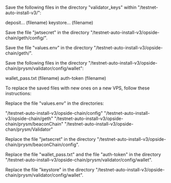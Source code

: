 Save the following files in the directory "validator_keys" within "/testnet-auto-install-v3/":

deposit... (filename)
keystore... (filename)

Save the file "jwtsecret" in the directory "/testnet-auto-install-v3/opside-chain/geth/config/".

Save the file "values.env" in the directory "/testnet-auto-install-v3/opside-chain/geth/".

Save the following files in the directory "/testnet-auto-install-v3/opside-chain/prysm/validator/config/wallet":

wallet_pass.txt (filename)
auth-token (filename)

To replace the saved files with new ones on a new VPS, follow these instructions:

Replace the file "values.env" in the directories:

"/testnet-auto-install-v3/opside-chain/config"
"/testnet-auto-install-v3/opside-chain/geth"
"/testnet-auto-install-v3/opside-chain/prysm/beaconChain"
"/testnet-auto-install-v3/opside-chan/prysm/Validator"

Replace the file "jwtsecret" in the directory "/testnet-auto-install-v3/opside-chain/prysm/beaconChain/config".

Replace the file "wallet_pass.txt" and the file "auth-token" in the directory "/testnet-auto-install-v3/opside-chain/prysm/validator/config/wallet".

Replace the file "keystore" in the directory "/testnet-auto-install-v3/opside-chain/prysm/validator/config/wallet".
